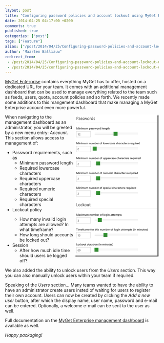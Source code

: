 ```yaml
---
layout: post
title: "Configuring password policies and account lockout using MyGet Enterprise"
date: 2014-04-25 04:17:00 +0200
comments: true
published: true
categories: ["post"]
tags: ["Feature"]
alias: ["/post/2014/04/25/Configuring-password-policies-and-account-lockout-using-MyGet-Enterprise.aspx", "/post/2014/04/25/configuring-password-policies-and-account-lockout-using-myget-enterprise.aspx"]
author: "Maarten Balliauw"
redirect_from:
 - /post/2014/04/25/Configuring-password-policies-and-account-lockout-using-MyGet-Enterprise.aspx.html
 - /post/2014/04/25/configuring-password-policies-and-account-lockout-using-myget-enterprise.aspx.html
---
```


<p><a href="http://www.myget.org/enterprise">MyGet Enterprise</a> contains everything MyGet has to offer, hosted on a dedicated URL for your team. It comes with an additional management dashboard that can be used to manage everything related to the team such as feeds, users, quota, account policies and so forth. We recently made some additions to this mangement dashboard that make managing a MyGet Enterprise account even more powerful.</p> <p><a href="/images/image_97.png"><img width="277" height="466" title="Managing account policies for MyGet Enterprise" align="right" style="border: 0px currentColor; padding-top: 0px; padding-right: 0px; padding-left: 0px; float: right; display: inline; background-image: none;" alt="Managing account policies for MyGet Enterprise" src="/images/image_thumb_95.png" border="0"></a>When navigating to the management dashboard as an administrator, you will be greeted by a new menu entry: <em>Account</em>. This section allows access to management of:</p> <ul> <li>Password requirements, such as <ul> <li>Minimum password length <li>Required lowercase characters <li>Required uppercase characters <li>Required numeric characters <li>Required special characters</li></ul> <li>Lockout policy</li> <ul> <li>How many invalid login attempts are allowed? In what timeframe? <li>How long should accounts be locked out?</li></ul> <li>Session <ul> <li>After how much idle time should users be logged off?</li></ul></li></ul> <p>We also added the ability to unlock users from the <em>Users</em> section. This way you can also manually unlock users within your team if required.</p> <p>Speaking of the <em>Users</em> section… Many teams wanted to have the ability to have an administrator create users insted of waiting for users to register their own account. Users can now be created by clicking the <em>Add a new user</em> button, after which the display name, user name, password and e-mail can be entered. Optionally, a welcome e-mail can be sent to the user as well.</p> <p>Full documentation on the <a href="http://docs.myget.org/docs/reference/myget-enterprise">MyGet Enterprise management dashboard</a> is available as well.</p> <p><em>Happy packaging!</em></p>



